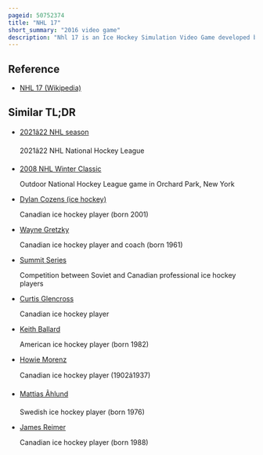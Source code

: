 ```yaml
---
pageid: 50752374
title: "NHL 17"
short_summary: "2016 video game"
description: "Nhl 17 is an Ice Hockey Simulation Video Game developed by Ea Canada and published by ea Sports. It is the 26th Installment in the Nhl Game Series and was released for the Playstation 4 and Xbox One consoles in September 2016."
---
```


## Reference

- [NHL 17 (Wikipedia)](https://en.wikipedia.org/?curid=50752374)

## Similar TL;DR

- [2021â22 NHL season](/tldr/en/202122-nhl-season)

  2021â22 NHL National Hockey League

- [2008 NHL Winter Classic](/tldr/en/2008-nhl-winter-classic)

  Outdoor National Hockey League game in Orchard Park, New York

- [Dylan Cozens (ice hockey)](/tldr/en/dylan-cozens-ice-hockey)

  Canadian ice hockey player (born 2001)

- [Wayne Gretzky](/tldr/en/wayne-gretzky)

  Canadian ice hockey player and coach (born 1961)

- [Summit Series](/tldr/en/summit-series)

  Competition between Soviet and Canadian professional ice hockey players

- [Curtis Glencross](/tldr/en/curtis-glencross)

  Canadian ice hockey player

- [Keith Ballard](/tldr/en/keith-ballard)

  American ice hockey player (born 1982)

- [Howie Morenz](/tldr/en/howie-morenz)

  Canadian ice hockey player (1902â1937)

- [Mattias Ãhlund](/tldr/en/mattias-ohlund)

  Swedish ice hockey player (born 1976)

- [James Reimer](/tldr/en/james-reimer)

  Canadian ice hockey player (born 1988)
